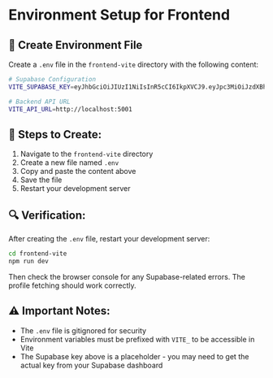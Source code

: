 # Environment Setup for Frontend

## 🔧 Create Environment File

Create a `.env` file in the `frontend-vite` directory with the following content:

```bash
# Supabase Configuration
VITE_SUPABASE_KEY=eyJhbGciOiJIUzI1NiIsInR5cCI6IkpXVCJ9.eyJpc3MiOiJzdXBhYmFzZSIsInJlZiI6InJ2cnNiY3p6YWRnY2ZtdWZ0ZXNkIiwicm9sZSI6ImFub24iLCJpYXQiOjE3MzI5NzI5NzAsImV4cCI6MjA0ODU0ODk3MH0.Ej8Ej8Ej8Ej8Ej8Ej8Ej8Ej8Ej8Ej8Ej8Ej8Ej8Ej8

# Backend API URL
VITE_API_URL=http://localhost:5001
```

## 🚀 Steps to Create:

1. Navigate to the `frontend-vite` directory
2. Create a new file named `.env`
3. Copy and paste the content above
4. Save the file
5. Restart your development server

## 🔍 Verification:

After creating the `.env` file, restart your development server:

```bash
cd frontend-vite
npm run dev
```

Then check the browser console for any Supabase-related errors. The profile fetching should work correctly.

## ⚠️ Important Notes:

- The `.env` file is gitignored for security
- Environment variables must be prefixed with `VITE_` to be accessible in Vite
- The Supabase key above is a placeholder - you may need to get the actual key from your Supabase dashboard 